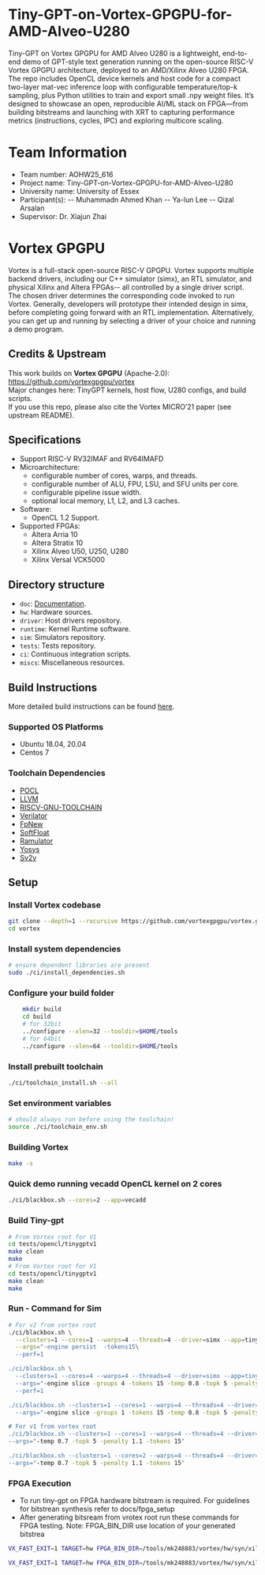 # Tiny-GPT-on-Vortex-GPGPU-for-AMD-Alveo-U280
Tiny-GPT on Vortex GPGPU for AMD Alveo U280 is a lightweight, end-to-end demo of GPT-style text generation running on the open-source RISC-V Vortex GPGPU architecture, deployed to an AMD/Xilinx Alveo U280 FPGA. The repo includes OpenCL device kernels and host code for a compact two-layer mat-vec inference loop with configurable temperature/top-k sampling, plus Python utilities to train and export small .npy weight files. It’s designed to showcase an open, reproducible AI/ML stack on FPGA—from building bitstreams and launching with XRT to capturing performance metrics (instructions, cycles, IPC) and exploring multicore scaling.

# Team Information

- Team number: AOHW25_616
- Project name: Tiny-GPT-on-Vortex-GPGPU-for-AMD-Alveo-U280
- University name: University of Essex
- Participant(s):
  -- Muhammadn Ahmed Khan
  -- Ya-lun Lee
  -- Qizal Arsalan
- Supervisor: Dr. Xiajun Zhai

# Vortex GPGPU

Vortex is a full-stack open-source RISC-V GPGPU. Vortex supports multiple backend drivers, including our C++ simulator (simx), an RTL simulator, and physical Xilinx and Altera FPGAs-- all controlled by a single driver script. The chosen driver determines the corresponding code invoked to run Vortex. Generally, developers will prototype their intended design in simx, before completing going forward with an RTL implementation. Alternatively, you can get up and running by selecting a driver of your choice and running a demo program.

## Credits & Upstream

This work builds on **Vortex GPGPU** (Apache-2.0): https://github.com/vortexgpgpu/vortex  
Major changes here: TinyGPT kernels, host flow, U280 configs, and build scripts.  
If you use this repo, please also cite the Vortex MICRO’21 paper (see upstream README).

## Specifications

- Support RISC-V RV32IMAF and RV64IMAFD
- Microarchitecture:
    - configurable number of cores, warps, and threads.
    - configurable number of ALU, FPU, LSU, and SFU units per core.
    - configurable pipeline issue width.
    - optional local memory, L1, L2, and L3 caches.
- Software:
    - OpenCL 1.2 Support.
- Supported FPGAs:
    - Altera Arria 10
    - Altera Stratix 10
    - Xilinx Alveo U50, U250, U280
    - Xilinx Versal VCK5000

## Directory structure

- `doc`: [Documentation](docs/index.md).
- `hw`: Hardware sources.
- `driver`: Host drivers repository.
- `runtime`: Kernel Runtime software.
- `sim`: Simulators repository.
- `tests`: Tests repository.
- `ci`: Continuous integration scripts.
- `miscs`: Miscellaneous resources.

## Build Instructions
More detailed build instructions can be found [here](docs/install_vortex.md).
### Supported OS Platforms
- Ubuntu 18.04, 20.04
- Centos 7
### Toolchain Dependencies
- [POCL](http://portablecl.org/)
- [LLVM](https://llvm.org/)
- [RISCV-GNU-TOOLCHAIN](https://github.com/riscv-collab/riscv-gnu-toolchain)
- [Verilator](https://www.veripool.org/verilator)
- [FpNew](https://github.com/pulp-platform/fpnew.git)
- [SoftFloat](https://github.com/ucb-bar/berkeley-softfloat-3.git)
- [Ramulator](https://github.com/CMU-SAFARI/ramulator.git)
- [Yosys](https://github.com/YosysHQ/yosys)
- [Sv2v](https://github.com/zachjs/sv2v)
## Setup 
### Install Vortex codebase
```sh
git clone --depth=1 --recursive https://github.com/vortexgpgpu/vortex.git
cd vortex
```
### Install system dependencies
```sh
# ensure dependent libraries are present
sudo ./ci/install_dependencies.sh
```
### Configure your build folder
```sh
    mkdir build
    cd build
    # for 32bit
    ../configure --xlen=32 --tooldir=$HOME/tools
    # for 64bit
    ../configure --xlen=64 --tooldir=$HOME/tools
```
### Install prebuilt toolchain
```sh
./ci/toolchain_install.sh --all
```
### Set environment variables
```sh
# should always run before using the toolchain!
source ./ci/toolchain_env.sh
```
### Building Vortex
```sh
make -s
```
### Quick demo running vecadd OpenCL kernel on 2 cores
```sh
./ci/blackbox.sh --cores=2 --app=vecadd
```
### Build Tiny-gpt
```sh
# From Vortex root for V1
cd tests/opencl/tinygptv1
make clean
make
# From Vortex root for V1
cd tests/opencl/tinygptv1
make clean
make
```
### Run - Command for Sim
```sh
# For v2 from vortex root
./ci/blackbox.sh \
  --clusters=1 --cores=1 --warps=4 --threads=4 --driver=simx --app=tinygptv2 \
  --args="-engine persist  -tokens15\
  --perf=1

./ci/blackbox.sh \
  --clusters=1 --cores=4 --warps=4 --threads=4 --driver=simx --app=tinygptv2 \
  --args="-engine slice -groups 4 -tokens 15 -temp 0.8 -topk 5 -penalty 1.1" \
  --perf=1

./ci/blackbox.sh --clusters=1 --cores=1 --warps=4 --threads=4 --driver=simx --app=tinygptv2 \
  --args="-engine slice -groups 1 -tokens 15 -temp 0.8 -topk 5 -penalty 1.1" --perf=1

# For v1 from vortex root
./ci/blackbox.sh --clusters=1 --cores=1 --warps=4 --threads=4 --driver=simx --app=tinygptv1 \
--args="-temp 0.7 -topk 5 -penalty 1.1 -tokens 15"

./ci/blackbox.sh --clusters=1 --cores=2 --warps=4 --threads=4 --driver=simx --app=tinygptv1 \
--args="-temp 0.7 -topk 5 -penalty 1.1 -tokens 15"
```

### FPGA Execution
- To run tiny-gpt on FPGA hardware bitstream is required. For guidelines for bitstrean synthesis refer to docs/fpga_setup
- After generating bitsream from vrotex root run these commands for FPGA testing. Note: FPGA_BIN_DIR use location of your generated bitstrea
```sh
VX_FAST_EXIT=1 TARGET=hw FPGA_BIN_DIR=/tools/mk248883/vortex/hw/syn/xilinx/xrt/test1_xilinx_u280_gen3x16_xdma_1_202211_1_hw/bin ./ci/blackbox.sh --cores=1 --driver=xrt --app=tinygpt --args="-temp 0.7 -topk 5 -penalty 1.1 -tokens 15"

VX_FAST_EXIT=1 TARGET=hw FPGA_BIN_DIR=/tools/mk248883/vortex/hw/syn/xilinx/xrt/test2_xilinx_u280_gen3x16_xdma_1_202211_1_hw/bin ./ci/blackbox.sh --cores=2 --driver=xrt --app=tinygpt --args="-temp 0.7 -topk 5 -penalty 1.1 -tokens 15"
```
```
